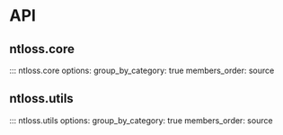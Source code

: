 # API

## ntloss.core
::: ntloss.core
    options:
      group_by_category: true
      members_order: source

## ntloss.utils
::: ntloss.utils
    options:
      group_by_category: true
      members_order: source
